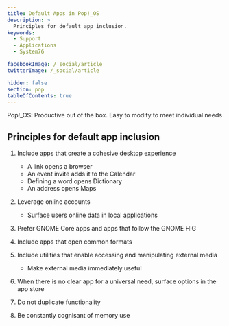 ```yaml
---
title: Default Apps in Pop!_OS
description: >
  Principles for default app inclusion.
keywords:
  - Support
  - Applications
  - System76

facebookImage: /_social/article
twitterImage: /_social/article

hidden: false
section: pop
tableOfContents: true
---
```


Pop!\_OS: Productive out of the box. Easy to modify to meet individual needs

## Principles for default app inclusion

1. Include apps that create a cohesive desktop experience

   * A link opens a browser
   * An event invite adds it to the Calendar
   * Defining a word opens Dictionary
   * An address opens Maps

2. Leverage online accounts

   * Surface users online data in local applications

3. Prefer GNOME Core apps and apps that follow the GNOME HIG

4. Include apps that open common formats

5. Include utilities that enable accessing and manipulating external media

   * Make external media immediately useful

6. When there is no clear app for a universal need, surface options in the app store

7. Do not duplicate functionality

8. Be constantly cognisant of memory use
